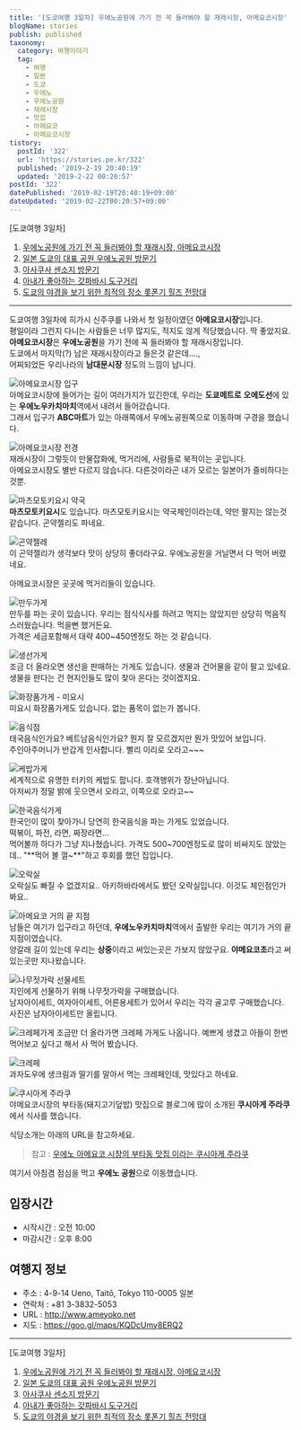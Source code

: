 ```yaml
---
title: '[도쿄여행 3일차] 우에노공원에 가기 전 꼭 들러봐야 할 재래시장, 아메요코시장'
blogName: stories
publish: published
taxonomy:
  category: 여행이야기
  tag:
    - 여행
    - 일본
    - 도쿄
    - 우에노
    - 우에노공원
    - 재래시장
    - 맛집
    - 아메요코
    - 아메요코시장
tistory:
  postId: '322'
  url: 'https://stories.pe.kr/322'
  published: '2019-2-19 20:40:19'
  updated: '2019-2-22 00:20:57'
postId: '322'
datePublished: '2019-02-19T20:40:19+09:00'
dateUpdated: '2019-02-22T00:20:57+09:00'
---
```



[도쿄여행 3일차]  
1. [우에노공원에 가기 전 꼭 들러봐야 할 재래시장, 아메요코시장](https://stories.pe.kr/322)  
1. [일본 도쿄의 대표 공원 우에노공원 방문기](https://stories.pe.kr/323)  
1. [아사쿠사 센소지 방문기](https://stories.pe.kr/325)  
1. [아내가 좋아하는 갓파바시 도구거리](https://stories.pe.kr/326)  
1. [도쿄의 야경을 보기 위한 최적의 장소 롯폰기 힐즈 전망대](https://stories.pe.kr/327)  

--- 


도쿄여행 3일차에 히가시 신주쿠를 나와서 첫 일정이였던 **아메요코시장**입니다.  
평일이라 그런지 다니는 사람들은 너무 많지도, 적지도 않게 적당했습니다. 딱 좋았지요.  
**아메요코시장**은 **우에노공원**을 가기 전에 꼭 들러봐야 할 재래시장입니다.  
도쿄에서 마지막(?) 남은 재래시장이라고 들은것 같은데....,  
어찌되었든 우리나라의 **남대문시장** 정도의 느낌이 납니다.   

![아메요코시장 입구](images/2019-02-19-12-03-03.jpg)  
아메요코시장에 들어가는 길이 여러가지가 있긴한데,
우리는 **도쿄메트로** **오에도선**에 있는 **우에노우카치마치**역에서 내려서 들어갔습니다.  
그래서 입구가 **ABC마트**가 있는 아래쪽에서 우에노공원쪽으로 이동하며 구경을 했습니다.  

![아메요코시장 전경](images/2019-02-19-12-04-35.jpg)  
재래시장이 그렇듯이 만물잡화에, 먹거리에, 사람들로 북적이는 곳입니다.  
아메요코시장도 별반 다르지 않습니다. 다른것이라곤 내가 모르는 일본어가 즐비하다는 것뿐.

![마츠모토키요시 약국](images/2019-02-19-12-07-45.jpg)   
**마츠모토키요시**도 있습니다. 마츠모토키요시는 약국체인이라는데, 약만 팔지는 않는것 같습니다. 곤약젤리도 파네요.  

![곤약젤레](images/2019-02-19-13-52-45.jpg)   
이 곤약젤리가 생각보다 맛이 상당히 좋더라구요. 우에노공원을 거닐면서 다 먹어 버렸네요.  

아메요코시장은 곳곳에 먹거리들이 있습니다.  

![만두가게](images/2019-02-19-13-54-04.jpg)  
만두를 파는 곳이 있습니다. 우리는 점식식사를 하려고 먹지는 않았지만 상당히 먹음직 스러웠습니다. 먹을뻔 했거든요.  
가격은 세금포함해서 대략 400~450엔정도 하는 것 같습니다.  

![생선가게](images/2019-02-19-13-56-10.jpg)  
조금 더 올라오면 생선을 판매하는 가게도 있습니다. 생물과 건어물을 같이 팔고 있네요. 
생물을 판다는 건 현지인들도 많이 찾아 온다는 것이겠지요. 

![화장품가게 - 미요시](images/2019-02-19-13-58-24.jpg)  
미요시 화장품가게도 있습니다. 없는 품목이 없는가 봅니다. 

![음식점](images/2019-02-19-13-59-31.jpg)  
태국음식인가요? 베트남음식인가요? 뭔지 잘 모르겠지만 뭔가 맛있어 보입니다.  
주인아주머니가 반갑게 인사합니다. 빨리 이리로 오라고~~~  

![케밥가게](images/2019-02-19-14-00-47.jpg)  
세계적으로 유명한 터키의 케밥도 팝니다. 호객행위가 장난아닙니다.   
아저씨가 정말 밝에 웃으면서 오라고, 이쪽으로 오라고~~  

![한국음식가게](images/2019-02-19-14-05-13.jpg)  
한국인이 많이 찾아가니 당연히 한국음식을 파는 가게도 있었습니다.  
떡볶이, 파전, 라면, 짜장라면...   
먹어볼까 하다가 그냥 지나쳤습니다. 가격도 500~700엔정도로 많이 비싸지도 않았는데..
"**먹어 볼 껄~**"하고 후회를 했던 집입니다.  

![오락실](images/2019-02-19-14-08-29.jpg)   
오락실도 빠질 수 없겠지요.. 아키하바라에서도 봤던 오락실입니다. 이것도 체인점인가 봐요..

![아메요코 거의 끝 지점](images/2019-02-19-14-09-28.jpg)  
남들은 여기가 입구라고 하던데, **우에노우카치마치**역에서 출발한 우리는 여기가 거의 끝지점이였습니다.  
양갈래 길이 있는데 우리는 **상중**이라고 써있는곳은 가보지 않았구요. **야메요코초**라고 써있는곳만 지나왔습니다. 

![나무젓가락 선물세트](images/2019-02-19-14-11-44.jpg)  
지인에게 선물하기 위해 나무젓가락을 구매했습니다.  
남자아이세트, 여자아이세트, 어른용세트가 있어서 우리는 각각 골고루 구매했습니다.  사진은 남자아이세트만 올립니다. 

![크레페가게](images/2019-02-19-14-14-49.jpg)
조금만 더 올라가면 크레페 가게도 나옵니다. 예쁘게 생겼고 아들이 한번 먹어보고 싶다고 해서 사 먹어 봤습니다. 

![크레페](images/2019-02-19-14-15-08.jpg)   
과자도우에 생크림과 딸기를 말아서 먹는 크레페인데, 맛있다고 하네요. 

![쿠시아게 주라쿠](images/2019-02-19-14-16-24.jpg)  
야메요코시장의 부타동(돼지고기덮밥) 맛집으로 블로그에 많이 소개된 **쿠시아게 주라쿠**에서 식사를 했습니다. 

식당소개는 아래의 URL을 참고하세요.   

> 참고 : [우에노 아메요코 시장의 부타동 맛집 이라는 쿠시아게 주라쿠](https://stories.pe.kr/324)

여기서 아침겸 점심을 먹고 **우에노 공원**으로 이동했습니다. 


## 입장시간  
- 시작시간 : 오전 10:00 
- 마감시간 : 오후 8:00 

## 여행지 정보  
- 주소 : 4-9-14 Ueno, Taitō, Tokyo 110-0005 일본    
- 연락처 : +81 3-3832-5053  
- URL : http://www.ameyoko.net  
- 지도 : https://goo.gl/maps/KQDcUmy8ERQ2 


--- 

[도쿄여행 3일차]  
1. [우에노공원에 가기 전 꼭 들러봐야 할 재래시장, 아메요코시장](https://stories.pe.kr/322)  
1. [일본 도쿄의 대표 공원 우에노공원 방문기](https://stories.pe.kr/323)  
1. [아사쿠사 센소지 방문기](https://stories.pe.kr/325)  
1. [아내가 좋아하는 갓파바시 도구거리](https://stories.pe.kr/326)  
1. [도쿄의 야경을 보기 위한 최적의 장소 롯폰기 힐즈 전망대](https://stories.pe.kr/327)  
